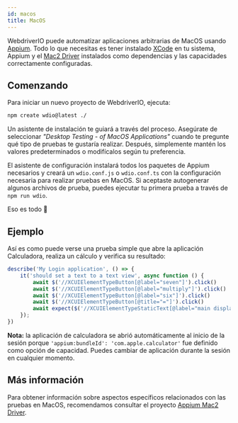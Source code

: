 ```yaml
---
id: macos
title: MacOS
---
```


WebdriverIO puede automatizar aplicaciones arbitrarias de MacOS usando [Appium](https://appium.io/). Todo lo que necesitas es tener instalado [XCode](https://developer.apple.com/xcode/) en tu sistema, Appium y el [Mac2 Driver](https://github.com/appium/appium-mac2-driver) instalados como dependencias y las capacidades correctamente configuradas.

## Comenzando

Para iniciar un nuevo proyecto de WebdriverIO, ejecuta:

```sh
npm create wdio@latest ./
```

Un asistente de instalación te guiará a través del proceso. Asegúrate de seleccionar _"Desktop Testing - of MacOS Applications"_ cuando te pregunte qué tipo de pruebas te gustaría realizar. Después, simplemente mantén los valores predeterminados o modifícalos según tu preferencia.

El asistente de configuración instalará todos los paquetes de Appium necesarios y creará un `wdio.conf.js` o `wdio.conf.ts` con la configuración necesaria para realizar pruebas en MacOS. Si aceptaste autogenerar algunos archivos de prueba, puedes ejecutar tu primera prueba a través de `npm run wdio`.

<CreateMacOSProjectAnimation />

Eso es todo 🎉

## Ejemplo

Así es como puede verse una prueba simple que abre la aplicación Calculadora, realiza un cálculo y verifica su resultado:

```js
describe('My Login application', () => {
    it('should set a text to a text view', async function () {
        await $('//XCUIElementTypeButton[@label="seven"]').click()
        await $('//XCUIElementTypeButton[@label="multiply"]').click()
        await $('//XCUIElementTypeButton[@label="six"]').click()
        await $('//XCUIElementTypeButton[@title="="]').click()
        await expect($('//XCUIElementTypeStaticText[@label="main display"]')).toHaveText('42')
    });
})
```

__Nota:__ la aplicación de calculadora se abrió automáticamente al inicio de la sesión porque `'appium:bundleId': 'com.apple.calculator'` fue definido como opción de capacidad. Puedes cambiar de aplicación durante la sesión en cualquier momento.

## Más información

Para obtener información sobre aspectos específicos relacionados con las pruebas en MacOS, recomendamos consultar el proyecto [Appium Mac2 Driver](https://github.com/appium/appium-mac2-driver).